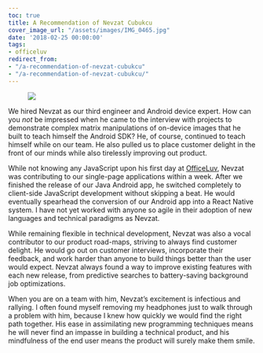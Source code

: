 ```yaml
---
toc: true
title: A Recommendation of Nevzat Cubukcu
cover_image_url: "/assets/images/IMG_0465.jpg"
date: '2018-02-25 00:00:00'
tags:
- officeluv
redirect_from:
- "/a-recommendation-of-nevzat-cubukcu"
- "/a-recommendation-of-nevzat-cubukcu/"
---
```


<figure class="kg-card kg-image-card"><img src="/assets/images/IMG_0465.jpg" /></figure>

We hired Nevzat as our third engineer and Android device expert. How can you _not_ be impressed when he came to the interview with projects to demonstrate complex matrix manipulations of on-device images that he built to teach himself the Android SDK? He, of course, continued to teach himself while on our team. He also pulled us to place customer delight in the front of our minds while also tirelessly improving out product.

While not knowing any JavaScript upon his first day at [OfficeLuv](//officeluv.com), Nevzat was contributing to our single-page applications within a week. After we finished the release of our Java Android app, he switched completely to client-side JavaScript development without skipping a beat. He would eventually spearhead the conversion of our Android app into a React Native system. I have not yet worked with anyone so agile in their adoption of new languages and technical paradigms as Nevzat.

While remaining flexible in technical development, Nevzat was also a vocal contributor to our product road-maps, striving to always find customer delight. He would go out on customer interviews, incorporate their feedback, and work harder than anyone to build things better than the user would expect. Nevzat always found a way to improve existing features with each new release, from predictive searches to battery-saving background job optimizations.

When you are on a team with him, Nevzat’s excitement is infectious and rallying. I often found myself removing my headphones just to walk through a problem with him, because I knew how quickly we would find the right path together. His ease in assimilating new programming techniques means he will never find an impasse in building a technical product, and his mindfulness of the end user means the product will surely make them smile.


